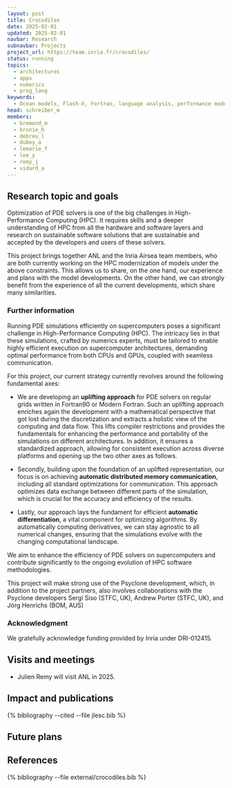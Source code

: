 ```yaml
---
layout: post
title: Crocodiles
date: 2025-02-01
updated: 2025-02-01
navbar: Research
subnavbar: Projects
project_url: https://team.inria.fr/crocodiles/
status: running
topics:
  - architectures
  - apps
  - numerics
  - prog_lang
keywords:
  - Ocean models, Flash-X, Fortran, language analysis, performance modeling, heterogeneous architectures
head: schreiber_m
members:
  - bremond_m
  - brunie_h
  - debreu_l
  - dubey_a
  - lemarie_f
  - lee_y
  - remy_j
  - vidard_a
---
```


## Research topic and goals


Optimization of PDE solvers is one of the big challenges in High-Performance Computing (HPC). It requires skills and a deeper understanding of HPC from all the hardware and software layers and research on sustainable software solutions that are sustainable and accepted by the developers and users of these solvers.

This project brings together ANL and the Inria Airsea team members, who are both currently working on the HPC modernization of models under the above constraints. This allows us to share, on the one hand, our experience and plans with the model developments. On the other hand, we can strongly benefit from the experience of all the current developments, which share many similarities.


### Further information


Running PDE simulations efficiently on supercomputers poses a significant challenge in High-Performance Computing (HPC). The intricacy lies in that these simulations, crafted by numerics experts, must be tailored to enable highly efficient execution on supercomputer architectures, demanding optimal performance from both CPUs and GPUs, coupled with seamless communication.

For this project, our current strategy currently revolves around the following fundamental axes:

- We are developing an <b>uplifting approach</b> for PDE solvers on regular grids written in Fortran90 or Modern Fortran. Such an uplifting approach enriches again the development with a mathematical perspective that got lost during the discretization and extracts a holistic view of the computing and data flow. This lifts compiler restrictions and provides the fundamentals for enhancing the performance and portability of the simulations on different architectures. In addition, it ensures a standardized approach, allowing for consistent execution across diverse platforms and opening up the two other axes as follows.

- Secondly, building upon the foundation of an uplifted representation, our focus is on achieving <b>automatic distributed memory communication</b>, including all standard optimizations for communication. This approach optimizes data exchange between different parts of the simulation, which is crucial for the accuracy and efficiency of the results.

- Lastly, our approach lays the fundament for efficient <b>automatic differentiation</b>, a vital component for optimizing algorithms. By automatically computing derivatives, we can stay agnostic to all numerical changes, ensuring that the simulations evolve with the changing computational landscape.

We aim to enhance the efficiency of PDE solvers on supercomputers and contribute significantly to the ongoing evolution of HPC software methodologies.

This project will make strong use of the Psyclone development, which, in addition to the project partners, also involves collaborations with the Psyclone developers Sergi Siso (STFC, UK), Andrew Porter (STFC, UK), and Jörg Henrichs (BOM, AUS)

### Acknowledgment

We gratefully acknowledge funding provided by Inria under DRI-012415.


## Visits and meetings
 * Julien Remy will visit ANL in 2025.

## Impact and publications

<!--
{% comment %}
=============================
== CITING OWN PUBLICATIONS ==
=============================

You can list your own publications below in case you did not cite them in the text
(which you should do, though).
Use the Liquid citing syntax as explained in the wiki:
https://github.com/JLESC/jlesc.github.io/wiki/Markup-Language#cite-and-list-publications
Remember to use the `--file jlesc.bib` with the `cite` tag.

=====================================
== START HERE WITH YOUR ADDITIONAL REFERENCES ==
{% endcomment %}



{% comment %}
== NO MORE BELOW THIS ==
========================
{% endcomment %}
-->

{% bibliography --cited --file jlesc.bib %}


## Future plans


## References

{% bibliography --file external/crocodiles.bib %}
